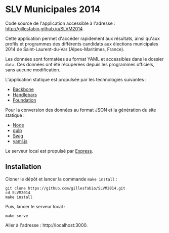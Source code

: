 # SLV Municipales 2014

Code source de l'application accessible à l'adresse : http://gillesfabio.github.io/SLVM2014.

Cette application permet d'accéder rapidement aux résultats, ainsi qu'aux profils
et programmes des différents candidats aux élections municipales 2014
de Saint-Laurent-du-Var (Alpes-Maritimes, France).

Les données sont formatées au format YAML et accessibles dans le dossier `data`.
Ces données ont été récupérées depuis les programmes officiels, sans aucune modification.

L'application statique est propulsée par les technologies suivantes :

* [Backbone](http://backbonejs.org)
* [Handlebars](http://handlebarsjs.com)
* [Foundation](foundation.zurb.com)

Pour la conversion des données au format JSON et la génération du site statique :

* [Node](http://nodejs.org)
* [gulp](http://gulpjs.org)
* [Swig](http://paularmstrong.github.io/swig/)
* [yaml.js](https://github.com/jeremyfa/yaml.js)

Le serveur local est propulsé par [Express](http://expressj.com).

## Installation

Cloner le dépôt et lancer la commande `make install` :

```
git clone https://github.com/gillesfabio/SLVM2014.git
cd SLVM2014
make install
```

Puis, lancer le serveur local :

```
make serve
```

Aller à l'adresse : http://localhost:3000.
